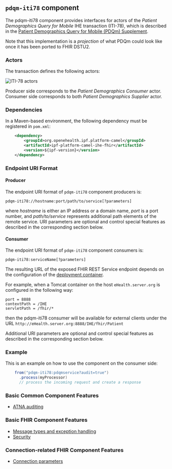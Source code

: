 
## `pdqm-iti78` component

The pdqm-iti78 component provides interfaces for actors of the *Patient Demographics Query for Mobile* IHE transaction (ITI-78),
which is described in the [Patient Demographics Query for Mobile (PDQm) Supplement](http://www.ihe.net/uploadedFiles/Documents/ITI/IHE_ITI_Suppl_PDQm.pdf).

Note that this implementation is a *projection* of what PDQm could look like once it has been ported to FHIR DSTU2.
### Actors

The transaction defines the following actors:

![ITI-78 actors](images/iti78.png)

Producer side corresponds to the *Patient Demographics Consumer* actor.
Consumer side corresponds to both *Patient Demographics Supplier* actor.

### Dependencies

In a Maven-based environment, the following dependency must be registered in `pom.xml`:

```xml
    <dependency>
        <groupId>org.openehealth.ipf.platform-camel</groupId>
        <artifactId>ipf-platform-camel-ihe-fhir</artifactId>
        <version>${ipf-version}</version>
    </dependency>
```

### Endpoint URI Format

#### Producer

The endpoint URI format of `pdqm-iti78` component producers is:

```
pdqm-iti78://hostname:port/path/to/service[?parameters]
```

where *hostname* is either an IP address or a domain name, *port* is a port number, and *path/to/service*
represents additional path elements of the remote service.
URI parameters are optional and control special features as described in the corresponding section below.

#### Consumer

The endpoint URI format of `pdqm-iti78` component consumers is:

```
pdqm-iti78:serviceName[?parameters]
```

The resulting URL of the exposed FHIR REST Service endpoint depends on the configuration of the [deployment container].

For example, when a Tomcat container on the host `eHealth.server.org` is configured in the following way:

```
port = 8888
contextPath = /IHE
servletPath = /fhir/*
```

then the pdqm-iti78 consumer will be available for external clients under the URL
`http://eHealth.server.org:8888/IHE/fhir/Patient`

Additional URI parameters are optional and control special features as described in the corresponding section below.



### Example

This is an example on how to use the component on the consumer side:

```java
    from("pdqm-iti78:pdqmservice?audit=true")
      .process(myProcessor)
      // process the incoming request and create a response
```

### Basic Common Component Features

* [ATNA auditing]

### Basic FHIR Component Features

* [Message types and exception handling]
* [Security]

### Connection-related FHIR Component Features

* [Connection parameters]

[ATNA auditing]: ../ipf-platform-camel-ihe/atna.html
[Message types and exception handling]: messageTypes.html
[File-Based payload logging]: payloadLogging.html
[Interceptor chain configuration]: interceptorChain.html
[Security]: security.html
[Connection parameters]: connection.html

[deployment container]: deployment.html


